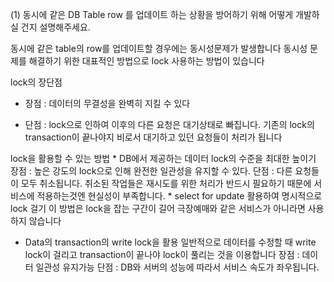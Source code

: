 (1) 동시에 같은 DB Table row 를 업데이트 하는 상황을 방어하기 위해 어떻게 개발하실 건지 설명해주세요. 

동시에 같은 table의 row를 업데이트할 경우에는 동시성문제가 발생합니다 동시성 문제를 해결하기 위한 대표적인 방법으로 lock 사용하는 방법이 있습니다 

lock의 장단점

* 장점 : 데이터의 무결성을 완벽히 지킬 수 있다

* 단점 : lock으로 인하여 이후의 다른 요청은 대기상태로 빠집니다. 기존의 lock의 transaction이 끝나야지 비로서 대기하고 있던 요청들이 처리가 됩니다

  

lock을 활용할 수 있는 방법
	* DB에서 제공하는 데이터 lock의 수준을 최대한 높이기
	장점 : 높은 강도의 lock으로 인해 완전한 일관성을 유지할 수 있다. 
	단점 : 다른 요청들이 모두 취소됩니다. 취소된 작업들은 재시도를 위한 처리가 반드시 필요하기 때문에 서비스에 적용하는것엔 현실성이 부족합니다.
	* select for update 활용하여 명시적으로 lock 걸기 이 방법은 lock을 잡는 구간이 길어 극장예매와 같은 서비스가 아니라면 사용하지 않습니다
	
 * Data의 transaction의 write lock을 활용 일반적으로 데이터를 수정할 때 write lock이 걸리고 transaction이 끝나야 lock이 풀리는 것을 이용합니다 장점 : 데이터 일관성 유지가능 단점 : DB와 서버의 성능에 따라서 서비스 속도가 좌우됩니다.
